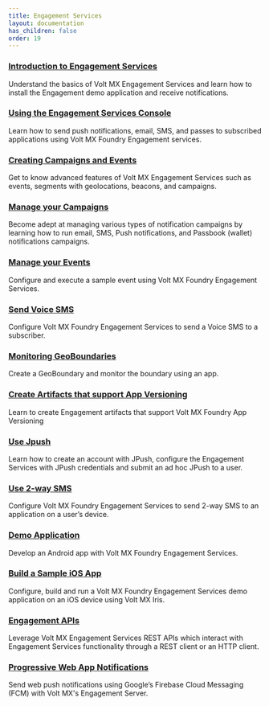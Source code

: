 ```yaml
---
title: Engagement Services 
layout: documentation
has_children: false
order: 19
---
```


### [Introduction to Engagement Services](Foundry/voltmx_foundry_intro_eng/Content/homepage.html)
Understand the basics of Volt MX Engagement Services and learn how to install the Engagement demo application and receive notifications.

### [Using the Engagement Services Console](Foundry/vms_console_user_guide/Content/Introduction_1.html)
Learn how to send push notifications, email, SMS, and passes to subscribed applications using Volt MX Foundry Engagement services.

### [Creating Campaigns and Events](Foundry/voltmx_foundry_eng_camp_events/Content/homepage.html)
Get to know advanced features of Volt MX Engagement Services such as events, segments with geolocations, beacons, and campaigns.

### [Manage your Campaigns](Foundry/vmf_msg_quick_start_guide_campaign_management/Content/Introduction.html)
Become adept at managing various types of notification campaigns by learning how to run email, SMS, Push notifications, and Passbook (wallet) notifications campaigns.

### [Manage your Events](Foundry/eng_event_mgmt_quickstart_guide/Content/Introduction.html)
Configure and execute a sample event using Volt MX Foundry Engagement Services.

### [Send Voice SMS](Foundry/vms_console_user_guide/Content/Administration/SMS_Configuration.html#voice-sms-configuration)
Configure Volt MX Foundry Engagement Services to send a Voice SMS to a subscriber.

### [Monitoring GeoBoundaries](Foundry/voltmx_foundry_eng_geo_monitoring/Content/homepage.html)
Create a GeoBoundary and monitor the boundary using an app.

### [Create Artifacts that support App Versioning](Foundry/vms_console_user_guide/Content/API_Versioning.html)
Learn to create Engagement artifacts that support Volt MX Foundry App Versioning

### [Use Jpush](Foundry/vmf_msg_jpush_quick_start_guide/Content/Introduction.html)
Learn how to create an account with JPush, configure the Engagement Services with JPush credentials and submit an ad hoc JPush to a user.

### [Use 2-way SMS](Foundry/2waysms_quick_start_guide/Content/Introduction_1.html)
Configure Volt MX Foundry Engagement Services to send 2-way SMS to an application on a user’s device.

### [Demo Application](Foundry/vms_demo_app_quick_start_guide/Content/Introduction.html)
Develop an Android app with Volt MX Foundry Engagement Services.
<!--
### [Build a Sample Android App](Foundry/vmf_msg_quick_start_guide_build_sample_app_android/Content/Introduction.html)
Configure, build and run a Volt MX Foundry Engagement Services demo application on an Android device using Volt MX Iris.
-->
### [Build a Sample iOS App](Foundry/vmf_msg_quick_start_guide_build_sample_app_apple_ios/Content/Introduction.html)
Configure, build and run a Volt MX Foundry Engagement Services demo application on an iOS device using Volt MX Iris.

### [Engagement APIs](Foundry/engagement_api_guide/Content/Introduction_1.html)
Leverage Volt MX Engagement Services REST APIs which interact with Engagement Services functionality through a REST client or an HTTP client.

### [Progressive Web App Notifications](Foundry/vms_console_user_guide/Content/Apps/Web.html)
Send web push notifications using Google’s Firebase Cloud Messaging (FCM) with Volt MX's Engagement Server.
